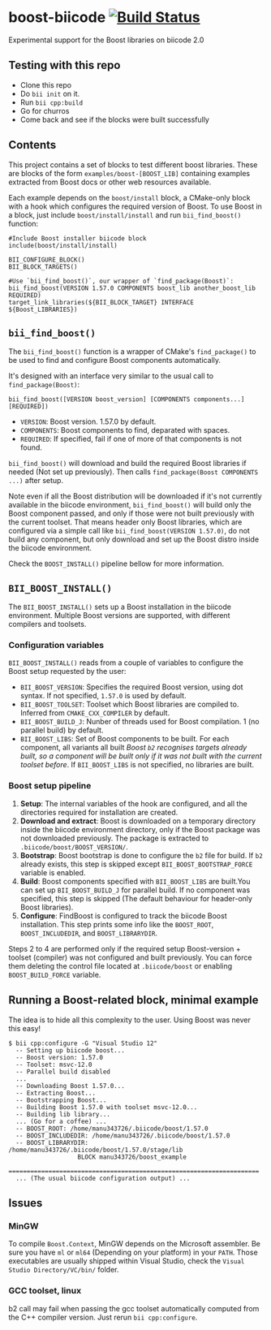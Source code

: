 boost-biicode [![Build Status](https://travis-ci.org/biicode/boost.svg?branch=master)](https://travis-ci.org/biicode/boost)
=============

Experimental support for the Boost libraries on biicode 2.0

Testing with this repo
----------------------

 - Clone this repo
 - Do `bii init` on it.
 - Run `bii cpp:build`
 - Go for churros
 - Come back and see if the blocks were built successfully

Contents
--------

This project contains a set of blocks to test different boost libraries. These are blocks of the form `examples/boost-[BOOST_LIB]` containing examples extracted from Boost docs or other web resources available.

Each example depends on the `boost/install` block, a CMake-only block with a hook which configures the required version of Boost. To use Boost in a block, just include `boost/install/install` and run `bii_find_boost()` function:

    #Include Boost installer biicode block
    include(boost/install/install)
    
    BII_CONFIGURE_BLOCK()
    BII_BLOCK_TARGETS()
    
    #Use `bii_find_boost()`, our wrapper of `find_package(Boost)`:
    bii_find_boost(VERSION 1.57.0 COMPONENTS boost_lib another_boost_lib REQUIRED)
    target_link_libraries(${BII_BLOCK_TARGET} INTERFACE ${Boost_LIBRARIES})

`bii_find_boost()`
------------------

The `bii_find_boost()` function is a wrapper of CMake's `find_package()` to be used to find and configure Boost components automatically.  

It's designed with an interface very similar to the usual call to `find_package(Boost)`:

    bii_find_boost([VERSION boost_version] [COMPONENTS components...] [REQUIRED])

 - `VERSION`: Boost version. 1.57.0 by default.
 - `COMPONENTS`: Boost components to find, deparated with spaces.
 - `REQUIRED`: If specified, fail if one of more of that components is not found.

`bii_find_boost()` will download and build the required Boost libraries if needed (Not set up previously). Then calls `find_package(Boost COMPONENTS ...)` after setup.

Note even if all the Boost distribution will be downloaded if it's not currently available in the biicode environment, `bii_find_boost()` will build only the Boost component passed, and only if those were not built previously with the current toolset. That means header only Boost libraries, which are configured via a simple call like `bii_find_boost(VERSION 1.57.0)`, do not build any component, but only download and set up the Boost distro inside the biicode environment.

Check the `BOOST_INSTALL()` pipeline bellow for more information.

`BII_BOOST_INSTALL()`
---------------------

The `BII_BOOST_INSTALL()` sets up a Boost installation in the biicode environment. Multiple Boost versions are supported, with different compilers and toolsets.

### Configuration variables

`BII_BOOST_INSTALL()` reads from a couple of variables to configure the Boost setup requested by the user:

- `BII_BOOST_VERSION`: Specifies the required Boost version, using dot syntax. If not specified, `1.57.0` is used by default.
- `BII_BOOST_TOOLSET`: Toolset which Boost libraries are compiled to. Inferred from `CMAKE_CXX_COMPILER` by default.
- `BII_BOOST_BUILD_J`: Nunber of threads used for Boost compilation. 1 (no parallel build) by default.
- `BII_BOOST_LIBS`: Set of Boost components to be built. For each component, all variants all built *Boost `b2` recognises targets already built, so a component will be built only if it was not built with the current toolset before*. If `BII_BOOST_LIBS`  is not specified, no libraries are built.

### Boost setup pipeline

1. **Setup**: The internal variables of the hook are configured, and all the directories required for installation are created.
2. **Download and extract**: Boost is downloaded on a temporary directory inside the biicode environment directory, only if the Boost package was not downloaded previously. The package is extracted to `.biicode/boost/BOOST_VERSION/`.
3. **Bootstrap**: Boost bootstrap is done to configure the `b2` file for build. If `b2` already exists, this step is skipped except `BII_BOOST_BOOTSTRAP_FORCE` variable is enabled.
4. **Build**: Boost components specified with `BII_BOOST_LIBS` are built.You can set up `BII_BOOST_BUILD_J` for parallel build. If no component was specified, this step is skipped (The default behaviour for header-only Boost libraries).
5. **Configure**: FindBoost is configured to track the biicode Boost installation. This step prints some info like the `BOOST_ROOT`, `BOOST_INCLUDEDIR`, and `BOOST_LIBRARYDIR`.

Steps 2 to 4 are performed only if the required setup Boost-version + toolset (compiler) was not configured and built previously. You can force them deleting the control file located at `.biicode/boost` or enabling `BOOST_BUILD_FORCE` variable.

Running a Boost-related block, minimal example
----------------------------------------------

The idea is to hide all this complexity to the user. Using Boost was never this easy!


    $ bii cpp:configure -G "Visual Studio 12"
      -- Setting up biicode boost...
      -- Boost version: 1.57.0
      -- Toolset: msvc-12.0
      -- Parallel build disabled
      ...
      -- Downloading Boost 1.57.0...
      -- Extracting Boost...
      -- Bootstrapping Boost...
      -- Building Boost 1.57.0 with toolset msvc-12.0...
      -- Building lib library...
      ... (Go for a coffee) ...
      -- BOOST_ROOT: /home/manu343726/.biicode/boost/1.57.0
      -- BOOST_INCLUDEDIR: /home/manu343726/.biicode/boost/1.57.0
      -- BOOST_LIBRARYDIR: /home/manu343726/.biicode/boost/1.57.0/stage/lib
                       BLOCK manu343726/boost_example
      =====================================================================
      ... (The usual biicode configuration output) ...
 
Issues
------

### MinGW

To compile `Boost.Context`, MinGW depends on the Microsoft assembler. Be sure you have `ml` or `ml64` (Depending on your platform) in your `PATH`. Those executables are usually shipped within Visual Studio, check the `Visual Studio Directory/VC/bin/` folder.

### GCC toolset, linux

b2 call may fail when passing the gcc toolset automatically computed from the C++ compiler version. Just rerun `bii cpp:configure`.
